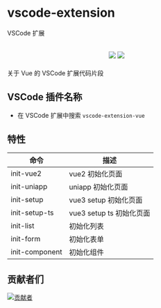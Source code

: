 # vscode-extension

VSCode 扩展

<h2 align="center">
  <a href="https://marketplace.visualstudio.com/items?itemName=biaov06.vscode-extension-vue"><img src="https://img.shields.io/badge/version-v1.0.6-blue" /></a>
  <a href="https://github.com/biaov/vscode-extension/tree/vue/LICENSE"><img src="https://img.shields.io/badge/license-MIT-green" /></a>
</h2>

关于 Vue 的 VSCode 扩展代码片段

## VSCode 插件名称

- 在 VSCode 扩展中搜索 `vscode-extension-vue`

## 特性

| 命令           | 描述                     |
| -------------- | ------------------------ |
| init-vue2      | vue2 初始化页面          |
| init-uniapp    | uniapp 初始化页面        |
| init-setup     | vue3 setup 初始化页面    |
| init-setup-ts  | vue3 setup ts 初始化页面 |
| init-list      | 初始化列表               |
| init-form      | 初始化表单               |
| init-component | 初始化组件               |

## 贡献者们

[![贡献者](https://contrib.rocks/image?repo=biaov/vscode-extension)](https://github.com/biaov/vscode-extension/graphs/contributors)
